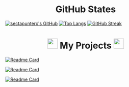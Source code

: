 



<h1 align="center">
 GitHub States </a> 
</h1>

[![sectapunterx's GitHub](https://github-readme-stats.vercel.app/api?username=sectapunterx&hide_border=true&layout=compact&show_icons=true&rank_icon=github&border_radius=18&theme=dark#gh-dark-mode-only)](https://github.com/anuraghazra/github-readme-stats#gh-dark-mode-only)
[![Top Langs](https://github-readme-stats.vercel.app/api/top-langs/?username=sectapunterx&hide_border=true&layout=compact&border_radius=18&theme=dark#gh-dark-mode-only&show_icons=true)](https://github.com/anuraghazra/github-readme-stats)
[![GitHub Streak](http://github-readme-streak-stats.herokuapp.com?user=sectapunterx&hide_border=true&layout=compact&border_radius=18&card_width=465&theme=dark#gh-dark-mode-only)](https://git.io/streak-stats)


<h1 align="center"> 
 <img src="https://meritt-gifs.s3-us-west-1.amazonaws.com/nerd-life/bulba-roll.gif" width="32" height="32">
 My Projects </a> 
<img src="https://meritt-gifs.s3-us-west-1.amazonaws.com/nerd-life/bulba-roll.gif" width="32" height="32"></h1>

[![Readme Card](https://github-readme-stats.vercel.app/api/pin/?username=sectapunterx&repo=GStream-practice&hide_border=true&border_radius=16&theme=dark#gh-dark-mode-only)](https://github.com/sectapunterx/GStream-practice)

[![Readme Card](https://github-readme-stats.vercel.app/api/pin/?username=sectapunterx&repo=Arduino_Sensors&hide_border=true&border_radius=16&theme=dark#gh-dark-mode-only)](https://github.com/sectapunterx/Arduino_Sensors)

[![Readme Card](https://github-readme-stats.vercel.app/api/pin/?username=sectapunterx&repo=Pseudorandom_numbers&hide_border=true&border_radius=16&theme=dark#gh-dark-mode-only)](https://github.com/sectapunterx/Pseudorandom_numbers)



